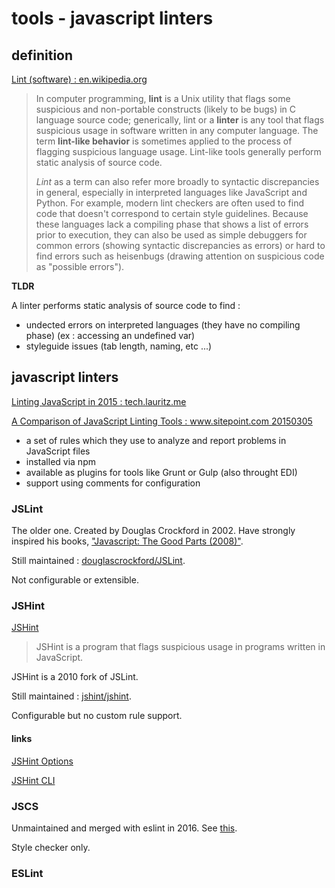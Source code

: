 
# tools - javascript linters

## definition

[Lint (software) : en.wikipedia.org](https://en.wikipedia.org/wiki/Lint_(software))

> In computer programming, **lint** is a Unix utility that flags some suspicious and non-portable constructs (likely to be bugs) in C language source code; generically, lint or a **linter** is any tool that flags suspicious usage in software written in any computer language. The term **lint-like behavior** is sometimes applied to the process of flagging suspicious language usage. Lint-like tools generally perform static analysis of source code.
> 
> *Lint* as a term can also refer more broadly to syntactic discrepancies in general, especially in interpreted languages like JavaScript and Python. For example, modern lint checkers are often used to find code that doesn't correspond to certain style guidelines. Because these languages lack a compiling phase that shows a list of errors prior to execution, they can also be used as simple debuggers for common errors (showing syntactic discrepancies as errors) or hard to find errors such as heisenbugs (drawing attention on suspicious code as "possible errors").

**TLDR**

A linter performs static analysis of source code to find :

- undected errors on interpreted languages (they have no compiling phase) (ex : accessing an undefined var)
- styleguide issues (tab length, naming, etc ...)

## javascript linters

[Linting JavaScript in 2015 : tech.lauritz.me](http://tech.lauritz.me/linting-javascript-in-2015/)

[A Comparison of JavaScript Linting Tools : www.sitepoint.com 20150305](https://www.sitepoint.com/comparison-javascript-linting-tools/)

- a set of rules which they use to analyze and report problems in JavaScript files
- installed via npm
- available as plugins for tools like Grunt or Gulp (also throught EDI)
- support using comments for configuration

### JSLint

The older one. Created by Douglas Crockford in 2002. Have strongly inspired his books, ["Javascript: The Good Parts (2008)"](https://www.amazon.fr/Javascript-Good-Parts-D-Crockford/dp/0596517742).

Still maintained : [douglascrockford/JSLint](https://github.com/douglascrockford/JSLint).

Not configurable or extensible.

### JSHint

[JSHint](http://jshint.com)

> JSHint is a program that flags suspicious usage in programs written in JavaScript.

JSHint is a 2010 fork of JSLint.

Still maintained : [jshint/jshint](https://github.com/jshint/jshint/).

Configurable but no custom rule support.

#### links

[JSHint Options](http://jshint.com/docs/options/)

[JSHint CLI](http://jshint.com/docs/cli/)

### JSCS

Unmaintained and merged with eslint in 2016. See [this](https://medium.com/@markelog/jscs-end-of-the-line-bc9bf0b3fdb2).

Style checker only.

### ESLint


